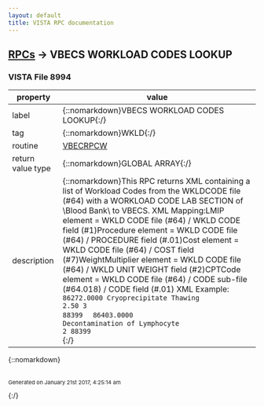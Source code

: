 ```yaml
---
layout: default
title: VISTA RPC documentation
---
```




## [RPCs](TableOfContent.md) &#8594; VBECS WORKLOAD CODES LOOKUP 



### VISTA File 8994 


 property | value 
--- | --- 
 label | {::nomarkdown}VBECS WORKLOAD CODES LOOKUP{:/}
 tag | {::nomarkdown}WKLD{:/}
 routine | [VBECRPCW](http://code.osehra.org/dox/Routine_VBECRPCW_source.html)
 return value type | {::nomarkdown}GLOBAL ARRAY{:/}
 description | {::nomarkdown}This RPC returns XML containing a list of Workload Codes from the WKLDCODE file (#64) with a WORKLOAD CODE LAB SECTION of \Blood Bank\ to VBECS. XML Mapping:LMIP element =             WKLD CODE file (#64) / WKLD CODE field (#1)Procedure element =        WKLD CODE file (#64) / PROCEDURE field (#.01)Cost element =             WKLD CODE file (#64) / COST field (#7)WeightMultiplier element = WKLD CODE file (#64) / WKLD UNIT WEIGHT field                            (#2)CPTCode element =          WKLD CODE file (#64) / CODE sub-file (#64.018)                            / CODE field (#.01)  XML Example:<Workload>    <Code>        <LMIP>86272.0000</LMIP>        <Procedure>Cryoprecipitate Thawing</Procedure>        <Cost>2.50</Cost>        <WeightMultiplier>3</WeightMultiplier>        <CPTCode>88399</CPTCode>    </Code>    <Code>        <LMIP>86403.0000</LMIP>        <Procedure>Decontamination of Lymphocyte</Procedure>        <Cost></Cost>        <WeightMultiplier>2</WeightMultiplier>        <CPTCode>88399</CPTCode>    </Code></Workload>{:/}

{::nomarkdown} <br/><br/><p style="font-size: 11px">Generated on January 21st 2017, 4:25:14 am</p>{:/}